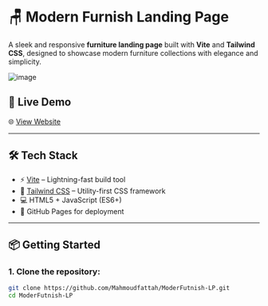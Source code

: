 # 🪑 Modern Furnish Landing Page

A sleek and responsive **furniture landing page** built with **Vite** and **Tailwind CSS**, designed to showcase modern furniture collections with elegance and simplicity.

![![image](https://github.com/user-attachments/assets/9ab21fa4-9f7c-4cc1-96e1-42a81e561596)
](./screenshot.png)

## 🚀 Live Demo

🌐 [View Website](https://mahmoudfattah.github.io/ModerFutnish-LP)

---

## 🛠️ Tech Stack

- ⚡ [Vite](https://vitejs.dev/) – Lightning-fast build tool
- 🎨 [Tailwind CSS](https://tailwindcss.com/) – Utility-first CSS framework
- 💻 HTML5 + JavaScript (ES6+)
- 🧰 GitHub Pages for deployment

---

## 📦 Getting Started

### 1. Clone the repository:

```bash
git clone https://github.com/Mahmoudfattah/ModerFutnish-LP.git
cd ModerFutnish-LP
